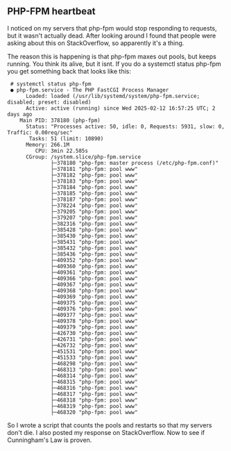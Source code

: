 ## PHP-FPM heartbeat

I noticed on my servers that php-fpm would stop responding to
requests, but it wasn't actually dead.  After looking around I found
that people were asking about this on StackOverflow, so apparently
it's a thing.

The reason this is happening is that php-fpm maxes out pools, but
keeps running.  You think its alive, but it isnt.  If you do a
systemctl status php-fpm you get something back that looks like this:

     # systemctl status php-fpm
     ● php-fpm.service - The PHP FastCGI Process Manager
          Loaded: loaded (/usr/lib/systemd/system/php-fpm.service; disabled; preset: disabled)
          Active: active (running) since Wed 2025-02-12 16:57:25 UTC; 2 days ago
        Main PID: 378180 (php-fpm)
          Status: "Processes active: 50, idle: 0, Requests: 5931, slow: 0, Traffic: 0.00req/sec"
           Tasks: 51 (limit: 10890)
          Memory: 266.1M
             CPU: 3min 22.585s
          CGroup: /system.slice/php-fpm.service
                  ├─378180 "php-fpm: master process (/etc/php-fpm.conf)"
                  ├─378181 "php-fpm: pool www"
                  ├─378182 "php-fpm: pool www"
                  ├─378183 "php-fpm: pool www"
                  ├─378184 "php-fpm: pool www"
                  ├─378185 "php-fpm: pool www"
                  ├─378187 "php-fpm: pool www"
                  ├─378224 "php-fpm: pool www"
                  ├─379205 "php-fpm: pool www"
                  ├─379207 "php-fpm: pool www"
                  ├─382316 "php-fpm: pool www"
                  ├─385428 "php-fpm: pool www"
                  ├─385430 "php-fpm: pool www"
                  ├─385431 "php-fpm: pool www"
                  ├─385432 "php-fpm: pool www"
                  ├─385436 "php-fpm: pool www"
                  ├─409352 "php-fpm: pool www"
                  ├─409360 "php-fpm: pool www"
                  ├─409361 "php-fpm: pool www"
                  ├─409366 "php-fpm: pool www"
                  ├─409367 "php-fpm: pool www"
                  ├─409368 "php-fpm: pool www"
                  ├─409369 "php-fpm: pool www"
                  ├─409375 "php-fpm: pool www"
                  ├─409376 "php-fpm: pool www"
                  ├─409377 "php-fpm: pool www"
                  ├─409378 "php-fpm: pool www"
                  ├─409379 "php-fpm: pool www"
                  ├─426730 "php-fpm: pool www"
                  ├─426731 "php-fpm: pool www"
                  ├─426732 "php-fpm: pool www"
                  ├─451531 "php-fpm: pool www"
                  ├─451533 "php-fpm: pool www"
                  ├─468298 "php-fpm: pool www"
                  ├─468313 "php-fpm: pool www"
                  ├─468314 "php-fpm: pool www"
                  ├─468315 "php-fpm: pool www"
                  ├─468316 "php-fpm: pool www"
                  ├─468317 "php-fpm: pool www"
                  ├─468318 "php-fpm: pool www"
                  ├─468319 "php-fpm: pool www"
                  ├─468320 "php-fpm: pool www"


So I wrote a script that counts the pools and restarts so that my
servers don't die.  I also posted my response on StackOverflow.  Now
to see if Cunningham's Law is proven.